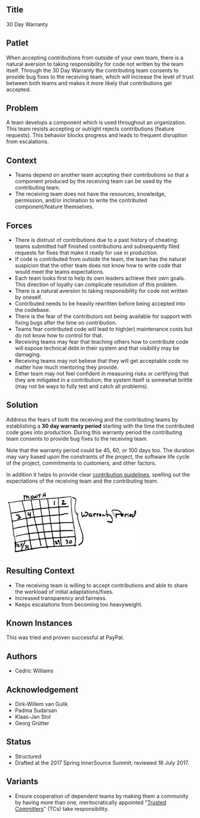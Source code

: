 ## Title

30 Day Warranty

## Patlet

When accepting contributions from outside of your own team, there is a natural aversion to taking responsibility for code not written by the team itself. Through the 30 Day Warranty the contributing team consents to provide bug fixes to the receiving team, which will increase the level of trust between both teams and makes it more likely that contributions get accepted.

## Problem

A team develops a component which is used throughout an organization.  This team resists accepting or outright rejects contributions (feature requests).  This behavior blocks progress and leads to frequent disruption from escalations.

## Context

- Teams depend on another team accepting their contributions so that a component produced by the receiving team can be used by the contributing team.
- The receiving team does not have the resources, knowledge, permission, and/or inclination to write the contributed component/feature themselves.

## Forces

- There is distrust of contributions due to a past history of cheating: teams submitted half finished contributions and subsequently filed requests for fixes that make it ready for use in production.
- If code is contributed from outside the team, the team has the natural suspicion that the other team does not know how to write code that would meet the teams expectations.
- Each team looks first to help its own leaders achieve their own goals. This direction of loyalty can complicate resolution of this problem.
- There is a natural aversion to taking responsibility for code not written by oneself.
- Contributed needs to be heavily rewritten before being accepted into the codebase.
- There is the fear of the contributors not being available for support with fixing bugs after the time on contribution.
- Teams fear contributed code will lead to high(er) maintenance costs but do not know how to control for that.
- Receiving teams may fear that teaching others how to contribute code will expose technical debt in their system and that visibility may be damaging.
- Receiving teams may not believe that they will get acceptable code no matter how much mentoring they provide.
- Either team may not feel confident in measuring risks or certifying that they are mitigated in a contribution; the system itself is somewhat brittle (may not be ways to fully test and catch all problems).

## Solution

Address the fears of both the receiving and the contributing teams by establishing a **30 day warranty period** starting with the time the contributed code goes into production. During this warranty period the contributing team consents to provide bug fixes to the receiving team.

Note that the warranty period could be 45, 60, or 100 days too. The duration may vary based upon the constraints of the project, the software life cycle of the project, commitments to customers, and other factors.

In addition it helps to provide clear [contribution guidelines](./project-setup/base-documentation.md), spelling out the expectations of the receiving team and the contributing team.

<img alt="30 Day Warranty" src="/assets/img/thirtydaywarranty.jpg" width="70%">

## Resulting Context

- The receiving team is willing to accept contributions and able to share the workload of initial adaptations/fixes.
- Increased transparency and fairness.
- Keeps escalations from becoming too heavyweight.

## Known Instances

This was tried and proven successful at PayPal.

## Authors

- Cedric Williams

## Acknowledgement

- Dirk-Willem van Gulik
- Padma Sudarsan
- Klaas-Jan Stol
- Georg Grütter

## Status

* Structured
* Drafted at the 2017 Spring InnerSource Summit; reviewed 18 July 2017.

## Variants

- Ensure cooperation of dependent teams by making them a community by having more than one, meritocratically appointed "[Trusted Committers](./trusted-committer.md)" (TCs) take responsibility.
